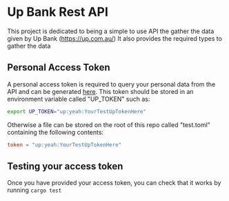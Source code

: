# Up Bank Rest API

This project is dedicated to being a simple to use API the gather the data given by Up Bank (https://up.com.au/)
It also provides the required types to gather the data

## Personal Access Token

A personal access token is required to query your personal data from the API and can be generated [here](https://api.up.com.au/getting_started).
This token should be stored in an environment variable called \"UP_TOKEN\" such as:

```sh
export UP_TOKEN="up:yeah:YourTestUpTokenHere"
```

Otherwise a file can be stored on the root of this repo called "test.toml" containing the following contents:

```toml
token = "up:yeah:YourTestUpTokenHere"
```

## Testing your access token

Once you have provided your access token, you can check that it works by running `cargo test`